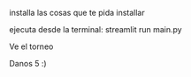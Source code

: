 installa las cosas que te pida installar

ejecuta desde la terminal:
streamlit run main.py

Ve el torneo

Danos 5 :)
